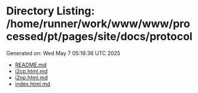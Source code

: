 # Directory Listing: /home/runner/work/www/www/processed/pt/pages/site/docs/protocol
Generated on: Wed May  7 05:19:36 UTC 2025

- [README.md](README.md)
- [i2cp.html.md](i2cp.html.md)
- [i2np.html.md](i2np.html.md)
- [index.html.md](index.html.md)
